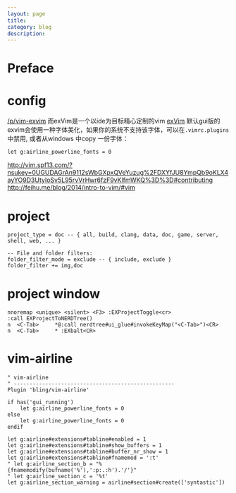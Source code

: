 ```yaml
---
layout: page
title:	
category: blog
description: 
---
```

# Preface

# config
[/p/vim-exvim](/p/vim-exvim)
而exVim是一个以ide为目标精心定制的vim [exVim](http://exvim.github.io/)
默认gui版的exvim会使用一种字体美化，如果你的系统不支持该字体，可以在`.vimrc.plugins`中禁用, 或者从windows 中copy 一份字体：

	let g:airline_powerline_fonts = 0

http://vim.spf13.com/?nsukey=0UGUDAGrAn9112sWbGXpxQVeYuzug%2FDXYfJU8YmpQb9oKLX4ayYO9D3UtyIoSv5L95rvVrHwr6fzF9vKlfmWKQ%3D%3D#contributing
http://feihu.me/blog/2014/intro-to-vim/#vim

# project

	project_type = doc -- { all, build, clang, data, doc, game, server, shell, web, ... }

	-- File and folder filters:
	folder_filter_mode = exclude -- { include, exclude }
	folder_filter += img,doc

# project window

	nnoremap <unique> <silent> <F3> :EXProjectToggle<cr>
	:call EXProjectToNERDTree()
	n  <C-Tab>     *@:call nerdtree#ui_glue#invokeKeyMap("<C-Tab>")<CR>
	n  <C-Tab>     * :EXbalt<CR> 

# vim-airline

	" vim-airline
	" ---------------------------------------------------
	Plugin 'bling/vim-airline'

	if has('gui_running')
		let g:airline_powerline_fonts = 0
	else
		let g:airline_powerline_fonts = 0
	endif

	let g:airline#extensions#tabline#enabled = 1
	let g:airline#extensions#tabline#show_buffers = 1
	let g:airline#extensions#tabline#buffer_nr_show = 1
	let g:airline#extensions#tabline#fnamemod = ':t'
	" let g:airline_section_b = "%{fnamemodify(bufname('%'),':p:.:h').'/'}"
	" let g:airline_section_c = '%t'
	let g:airline_section_warning = airline#section#create(['syntastic'])
